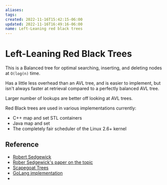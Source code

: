 ```yaml
---
aliases: 
tags: 
created: 2022-11-16T15:42:15-06:00
updated: 2022-11-16T16:49:16-06:00
name: Left-Leaning red black trees
---
```




# Left-Leaning Red Black Trees

This is a Balanced tree for optimal searching, inserting, and deleting nodes at `O(log(n)` time.

Has a little less overhead than an AVL tree, and is easier to implement, but isn't always faster at retrieval compared to a perfectly balanced AVL tree.

Larger number of lookups are better off looking at AVL trees.

Red Black trees are used in various implementations currently:
- C++ map and set STL containers
- Java map and set
- The completely fair scheduler of the Linux 2.6+ kernel

## Reference
- [Robert Sedgewick](https://sedgewick.io/)
- [Rober Sedgewick's paper on the topic](https://sedgewick.io/wp-content/themes/sedgewick/papers/2008LLRB.pdf)
- [Scapegoat Trees](https://en.wikipedia.org/wiki/Scapegoat_tree)
- [GoLang implementation](https://pkg.go.dev/github.com/coredns/coredns/plugin/file/tree)
- 